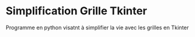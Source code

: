 # Simplification Grille Tkinter
 Programme en python visatnt à simplifier la vie avec les grilles en Tkinter
